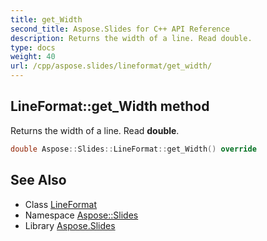 ```yaml
---
title: get_Width
second_title: Aspose.Slides for C++ API Reference
description: Returns the width of a line. Read double.
type: docs
weight: 40
url: /cpp/aspose.slides/lineformat/get_width/
---
```

## LineFormat::get_Width method


Returns the width of a line. Read **double**.

```cpp
double Aspose::Slides::LineFormat::get_Width() override
```

## See Also

* Class [LineFormat](../)
* Namespace [Aspose::Slides](../../)
* Library [Aspose.Slides](../../../)
